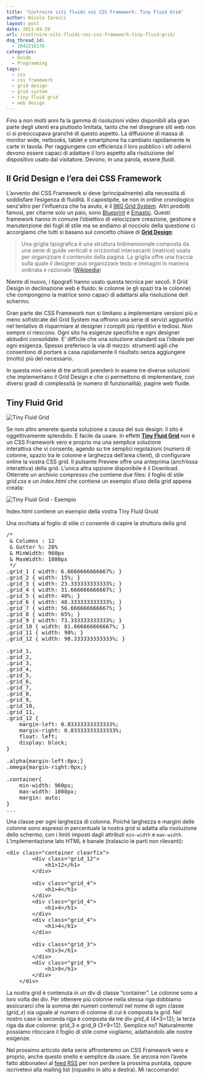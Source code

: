 ```yaml
---
title: 'Costruire siti fluidi coi CSS Framework: Tiny Fluid Grid'
author: Nicola Iarocci
layout: post
date: 2011-04-29
url: /costruire-siti-fluidi-coi-css-framework-tiny-fluid-grid/
dsq_thread_id:
  - 2042216178
categories:
  - Guide
  - Programming
tags:
  - css
  - css framework
  - grid design
  - grid system
  - tiny fluid grid
  - web design
---
```

Fino a non molti anni fa la gamma di risoluzioni video disponibili alla gran parte degli utenti era piuttosto limitata, tanto che nel disegnare siti web non ci si preoccupava granché di questo aspetto. La diffusione di massa di monitor wide, netbooks, tablet e smartphone ha cambiato rapidamente le carte in tavola. Per raggiungere con efficienza il loro pubblico i siti odierni devono essere capaci di adattare il loro aspetto alla risoluzione del dispositivo usato dal visitatore. Devono, in una parola, essere _fluidi_.

## Il Grid Design e l&#8217;era dei CSS Framework

L&#8217;avvento dei CSS Framework si deve (principalmente) alla necessità di soddisfare l&#8217;esigenza di fluidità. Il capostipite, se non in ordine cronologico senz&#8217;altro per l&#8217;influenza che ha avuto, è il <a title="960 Grid System" href="http://960.gs/" target="_blank">960 Grid System</a>. Altri prodotti famosi, per citarne solo un paio, sono <a href="http://www.blueprintcss.org/" target="_blank">Blueprint</a> e <a href="http://code.google.com/p/emastic/" target="_blank">Emastic</a>. Questi framework hanno in comune l&#8217;obiettivo di velocizzare creazione, gestione e manutenzione dei fogli di stile ma se andiamo al nocciolo della questione ci accorgiamo che tutti si basano sul concetto chiave di **<a href="http://en.wikipedia.org/wiki/Grid_(page_layout)" target="_blank">Grid Design</a>**:<!--more-->

> Una griglia tipografica è una struttura bidimensionale composta da una serie di guide verticali e orizzontali intersecanti (matrice) usata per organizzare il contenuto della pagina. La griglia offre una traccia sulla quale il designer può organizzare testo e immagini in maniera ordinata e razionale (<a href="http://en.wikipedia.org/wiki/Grid_(page_layout)" target="_blank">Wikipedia</a>)

Niente di nuovo, i tipografi hanno usato questa tecnica per secoli. Il Grid Design in declinazione web è fluido: le colonne (e gli spazi tra le colonne) che compongono la matrice sono capaci di adattarsi alla risoluzione dell schermo.

Gran parte dei CSS Framework non si limitano a implementare versioni più o meno sofisticate del Grid System ma offrono una serie di servizi aggiuntivi nel tentativo di risparmiare al designer i compiti più ripetitivi e tediosi. Non sempre ci riescono. Ogni sito ha esigenze specifiche e ogni designer abitudini consolidate. E&#8217; difficile che una soluzione standard sia l&#8217;ideale per ogni esigenza. Spesso preferisco la via di mezzo: strumenti agili che consentono di portare a casa rapidamente il risultato senza aggiungere (molto) più del necessario.

In questa mini-serie di tre articoli prenderò in esame tre diverse soluzioni che implementano il Grid Design e che ci permettono di implementare, con diversi gradi di complessità (e numero di funzionalità), pagine web fluide.

## Tiny Fluid Grid

<img class="aligncenter size-full wp-image-2277" title="Tiny Fluid Grid" src="http://i0.wp.com/nicolaiarocci.com/wp-content/uploads/TinyFluidGrid.png?fit=480%2C340" alt="Tiny Fluid Grid" srcset="http://i0.wp.com/nicolaiarocci.com/wp-content/uploads/TinyFluidGrid.png?w=480 480w, http://i0.wp.com/nicolaiarocci.com/wp-content/uploads/TinyFluidGrid.png?resize=150%2C106 150w, http://i0.wp.com/nicolaiarocci.com/wp-content/uploads/TinyFluidGrid.png?resize=300%2C212 300w, http://i0.wp.com/nicolaiarocci.com/wp-content/uploads/TinyFluidGrid.png?resize=423%2C300 423w" sizes="(max-width: 480px) 100vw, 480px" data-recalc-dims="1" />

Se non altro amerete questa soluzione a causa del suo design: il sito è oggettivamente splendido. E facile da usare. In effetti **<a title="Tiny Fluid Grid" href="http://www.tinyfluidgrid.com/" target="_blank">Tiny Fluid Grid</a>** non è un CSS Framework vero e proprio ma una semplice soluzione interattiva che vi consente, agendo su tre semplici regolazioni (numero di colonne, spazio tra le colonne e larghezza dell&#8217;area client), di configurare online la vostra CSS grid. Il pulsante Preview offre una anteprima (anch&#8217;essa interattiva) della grid. L&#8217;unica altra opzione disponibile è il Download. Otterrete un archivio compresso che contiene due files: il foglio di stile _grid.css_ e un _index.html_ che contiene un esempio d&#8217;uso della grid appena creata:

<div id="attachment_2286" style="width: 490px" class="wp-caption aligncenter">
  <img class="size-full wp-image-2286" title="Tiny Fluid Grid - Esempio" src="http://i2.wp.com/nicolaiarocci.com/wp-content/uploads/TinyFluidGridExample.png?fit=480%2C132" alt="Tiny Fluid Grid - Esempio" srcset="http://i2.wp.com/nicolaiarocci.com/wp-content/uploads/TinyFluidGridExample.png?w=480 480w, http://i2.wp.com/nicolaiarocci.com/wp-content/uploads/TinyFluidGridExample.png?resize=150%2C41 150w, http://i2.wp.com/nicolaiarocci.com/wp-content/uploads/TinyFluidGridExample.png?resize=300%2C82 300w" sizes="(max-width: 480px) 100vw, 480px" data-recalc-dims="1" />
  
  <p class="wp-caption-text">
    Index.html contiene un esempio della vostra Tiny Fluid Gruid
  </p>
</div>

Una occhiata al foglio di stile ci consente di capire la struttura della grid

<pre class="brush:css">/*
 & Columns : 12
 & Gutter %: 20%
 & MinWidth: 960px
 & MaxWidth: 1080px
 */
.grid_1 { width: 6.6666666666667%; }
.grid_2 { width: 15%; }
.grid_3 { width: 23.333333333333%; }
.grid_4 { width: 31.666666666667%; }
.grid_5 { width: 40%; }
.grid_6 { width: 48.333333333333%; }
.grid_7 { width: 56.666666666667%; }
.grid_8 { width: 65%; }
.grid_9 { width: 73.333333333333%; }
.grid_10 { width: 81.666666666667%; }
.grid_11 { width: 90%; }
.grid_12 { width: 98.333333333333%; }

.grid_1,
.grid_2,
.grid_3,
.grid_4,
.grid_5,
.grid_6,
.grid_7,
.grid_8,
.grid_9,
.grid_10,
.grid_11,
.grid_12 {
	margin-left: 0.83333333333333%;
	margin-right: 0.83333333333333%;
	float: left;
	display: block;
}

.alpha{margin-left:0px;}
.omega{margin-right:0px;}

.container{
	min-width: 960px;
	max-width: 1080px;
	margin: auto;
}
...</pre>

Una classe per ogni larghezza di colonna. Poiché larghezza e margini delle colonne sono espressi in percentuale la nostra grid si adatta alla risoluzione dello schermo, con i limiti imposti dagli attributi `min-width` e `max-width`. L&#8217;implementazione lato HTML è banale (tralascio le parti non rilevanti):

<pre class="brush:xml">&lt;div class="container clearfix"&gt;
		&lt;div class="grid_12"&gt;
			&lt;h1&gt;12&lt;/h1&gt;
		&lt;/div&gt; 

		&lt;div class="grid_4"&gt;
			&lt;h1&gt;4&lt;/h1&gt;
		&lt;/div&gt;
		&lt;div class="grid_4"&gt;
			&lt;h1&gt;4&lt;/h1&gt;
		&lt;/div&gt;
		&lt;div class="grid_4"&gt;
			&lt;h1&gt;4&lt;/h1&gt;
		&lt;/div&gt; 

		&lt;div class="grid_3"&gt;
			&lt;h1&gt;3&lt;/h1&gt;
		&lt;/div&gt;
		&lt;div class="grid_9"&gt;
			&lt;h1&gt;9&lt;/h1&gt;
		&lt;/div&gt;
	&lt;/div&gt;</pre>

La nostra grid è contenuta in un div di classe &#8220;container&#8221;. Le colonne sono a loro volta dei div. Per ottenere più colonne nella stessa riga dobbiamo assicurarci che la somma dei numeri contenuti nel nome di ogni classe (_grid_x_) sia uguale al numero di colonne di cui è composta la grid. Nel nostro caso la seconda riga è composta da tre div _grid_4_ (4&#215;3=12); la terza riga da due colonne: grid\_3 e grid\_9 (3+9=12). Semplice no? Naturalmente possiamo ritoccare il foglio di stile come vogliamo, adattandolo alle nostre esigenze.

Nel prossimo articolo della serie affronteremo un CSS Framework vero e proprio, anche questo snello e semplice da usare. Se ancora non l&#8217;avete fatto abbonatevi al <a href="http://nicolaiarocci.com/feed/" target="_blank">feed RSS</a> per non perdere la prossima puntata, oppure iscrivetevi alla mailing list (riquadro in alto a destra). Mi raccomando!
